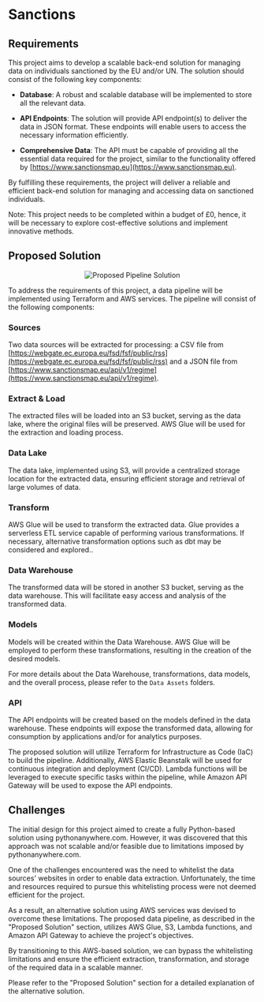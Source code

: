 

  
# Sanctions

  
## Requirements


This project aims to develop a scalable back-end solution for managing data on individuals sanctioned by the EU and/or UN. The solution should consist of the following key components:

- **Database**: A robust and scalable database will be implemented to store all the relevant data.

- **API Endpoints**: The solution will provide API endpoint(s) to deliver the data in JSON format. These endpoints will enable users to access the necessary information efficiently.

- **Comprehensive Data**: The API must be capable of providing all the essential data required for the project, similar to the functionality offered by [https://www.sanctionsmap.eu](https://www.sanctionsmap.eu).

By fulfilling these requirements, the project will deliver a reliable and efficient back-end solution for managing and accessing data on sanctioned individuals.

Note: This project needs to be completed within a budget of £0, hence, it will be necessary to explore cost-effective solutions and implement innovative methods. 


  
## Proposed Solution

<div align="center">
  
![Proposed Pipeline Solution](https://i.postimg.cc/sX4Rf465/database-architect-2-drawio.png)
    
</div>

To address the requirements of this project, a data pipeline will be implemented using Terraform and AWS services. The pipeline will consist of the following components:

### Sources
Two data sources will be extracted for processing: a CSV file from [https://webgate.ec.europa.eu/fsd/fsf/public/rss](https://webgate.ec.europa.eu/fsd/fsf/public/rss) and a JSON file from [https://www.sanctionsmap.eu/api/v1/regime](https://www.sanctionsmap.eu/api/v1/regime).

### Extract & Load
The extracted files will be loaded into an S3 bucket, serving as the data lake, where the original files will be preserved. AWS Glue will be used for the extraction and loading process.

### Data Lake 
The data lake, implemented using S3, will provide a centralized storage location for the extracted data, ensuring efficient storage and retrieval of large volumes of data.

### Transform 
AWS Glue will be used to transform the extracted data. Glue provides a serverless ETL service capable of performing various transformations. If necessary, alternative transformation options such as dbt may be considered and explored..

### Data Warehouse 
The transformed data will be stored in another S3 bucket, serving as the data warehouse. This will facilitate easy access and analysis of the transformed data.

### Models 
Models will be created within the Data Warehouse. AWS Glue will be employed to perform these transformations, resulting in the creation of the desired models. 

For more details about the Data Warehouse, transformations, data models, and the overall process, please refer to the `Data Assets` folders.

### API 
The API endpoints will be created based on the models defined in the data warehouse. These endpoints will expose the transformed data, allowing for consumption by applications and/or for analytics purposes.

The proposed solution will utilize Terraform for Infrastructure as Code (IaC) to build the pipeline. Additionally, AWS Elastic Beanstalk will be used for continuous integration and deployment (CI/CD). Lambda functions will be leveraged to execute specific tasks within the pipeline, while Amazon API Gateway will be used to expose the API endpoints.
 
 

## Challenges

The initial design for this project aimed to create a fully Python-based solution using pythonanywhere.com. However, it was discovered that this approach was not scalable and/or feasible due to limitations imposed by pythonanywhere.com.

One of the challenges encountered was the need to whitelist the data sources' websites in order to enable data extraction. Unfortunately, the time and resources required to pursue this whitelisting process were not deemed efficient for the project.

As a result, an alternative solution using AWS services was devised to overcome these limitations. The proposed data pipeline, as described in the "Proposed Solution" section, utilizes AWS Glue, S3, Lambda functions, and Amazon API Gateway to achieve the project's objectives.

By transitioning to this AWS-based solution, we can bypass the whitelisting limitations and ensure the efficient extraction, transformation, and storage of the required data in a scalable manner.

Please refer to the "Proposed Solution" section for a detailed explanation of the alternative solution.
